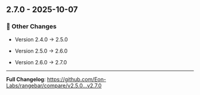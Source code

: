 
## 2.7.0 - 2025-10-07


### 📝 Other Changes

- Version 2.4.0 → 2.5.0

- Version 2.5.0 → 2.6.0

- Version 2.6.0 → 2.7.0



---
**Full Changelog**: https://github.com/Eon-Labs/rangebar/compare/v2.5.0...v2.7.0
